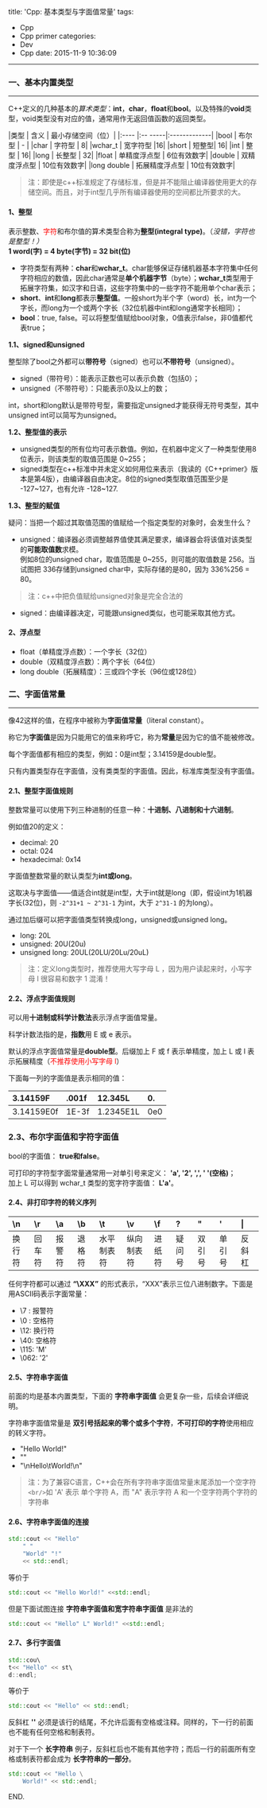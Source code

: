 title: 'Cpp: 基本类型与字面值常量'
tags:
  - Cpp
  - Cpp primer
categories:
  - Dev
  - Cpp
date: 2015-11-9 10:36:09
---

### 一、基本内置类型 ###
---

C++定义的几种基本的*算术类型*：**int**，**char**，**float**和**bool**。以及特殊的**void**类型，void类型没有对应的值，通常用作无返回值函数的返回类型。

<!-- more -->

|类型	| 含义	| 最小存储空间（位）|
|:---- |:-- -----|:-------------|
|bool	| 布尔型	| - |
|char	| 字符型	| 8|
|wchar_t |	宽字符型	|16|
|short	 | 短整型| 	16|
|int	| 整型	| 16|
|long	| 长整型	| 32|
|float	| 单精度浮点型	| 6位有效数字|
|double | 双精度浮点型	| 10位有效数字|
|long double | 	拓展精度浮点型 |	10位有效数字|

> 注：即使是c++标准规定了存储标准，但是并不能阻止编译器使用更大的存储空间。而且，对于int型几乎所有编译器使用的空间都比所要求的大。

<!-- more -->

#### 1、整型 ####

表示整数、<span style="color:red">字符</span>和布尔值的算术类型合称为**整型(integral type)**。（*没错，字符也是整型！）* <br/> **1 word(字) = 4 byte(字节) = 32 bit(位)**

- 字符类型有两种：**char**和**wchar_t**。char能够保证存储机器基本字符集中任何字符相应的数值，因此char通常是**单个机器字节**（byte）；**wchar_t**类型用于拓展字符集，如汉字和日语，这些字符集中的一些字符不能用单个char表示；
- **short**、**int**和**long**都表示**整型值**。一般short为半个字（word）长，int为一个字长，而long为一个或两个字长（32位机器中int和long通常字长相同）；
- **bool**：true, false。可以将整型值赋给bool对象，0值表示false，非0值都代表true；

**1.1、signed和unsigned**

整型除了bool之外都可以**带符号**（signed）也可以**不带符号**（unsigned）。

- signed（带符号）：能表示正数也可以表示负数（包括0）；
- unsigned（不带符号）：只能表示0及以上的数；

int，short和long默认是带符号型，需要指定unsigned才能获得无符号类型，其中unsigned int可以简写为unsigned。

**1.2、整型值的表示**

- unsigned类型的所有位均可表示数值。例如，在机器中定义了一种类型使用8位表示，则该类型的取值范围是 0~255；
- signed类型在c++标准中并未定义如何用位来表示（我读的《C++primer》版本是第4版），由编译器自由决定。8位的signed类型取值范围至少是 -127~127，也有允许 -128~127.

**1.3、整型的赋值**

疑问：当把一个超过其取值范围的值赋给一个指定类型的对象时，会发生什么？

- unsigned：编译器必须调整越界值使其满足要求，编译器会将该值对该类型的**可能取值数**求模。<br/>例如8位的unsigned char，取值范围是 0~255，则可能的取值数是 256。当试图把 336存储到unsigned char中，实际存储的是80，因为 336%256 = 80。<br/>
> 注：c++中把负值赋给unsigned对象是完全合法的
- signed：由编译器决定，可能跟unsigned类似，也可能采取其他方式。

#### 2、浮点型 ####

- float（单精度浮点数）：一个字长（32位）
- double（双精度浮点数）：两个字长（64位）
- long double（拓展精度）：三或四个字长（96位或128位）

### 二、字面值常量 ###
---

像42这样的值，在程序中被称为**字面值常量**（literal constant）。

称它为**字面值**是因为只能用它的值来称呼它，称为**常量**是因为它的值不能被修改。

每个字面值都有相应的类型，例如：0是int型；3.14159是double型。

只有内置类型存在字面值，没有类类型的字面值。因此，标准库类型没有字面值。

#### 2.1、整型字面值规则 ####

整数常量可以使用下列三种进制的任意一种：**十进制、八进制和十六进制**。

例如值20的定义：

- decimal:&#9;20
- octal:&#9;024
- hexadecimal:&#9;0x14

字面值整数常量的默认类型为**int或long**。

这取决与字面值——值适合int就是int型，大于int就是long（即，假设int为1机器字长(32位)，则 `-2^31+1 ~ 2^31-1` 为int，大于 `2^31-1` 的为long）。

通过加后缀可以把字面值类型转换成long，unsigned或unsigned long。

- long: 20L
- unsigned: 20U(20u)
- unsigned long: 20UL(20LU/20Lu/20uL)

> 注：定义long类型时，推荐使用大写字母 L ，因为用户读起来时，小写字母 l 很容易和数字 1 混淆！

#### 2.2、浮点字面值规则 ####

可以用**十进制或科学计数法**表示浮点字面值常量。

科学计数法指的是，**指数**用 E 或 e 表示。

默认的浮点字面值常量是**double型**。后缀加上 F 或 f 表示单精度，加上 L 或 l 表示拓展精度（<span style="color:red">不推荐使用小写字母 l</span>）

下面每一列的字面值是表示相同的值：

|3.14159F	| .001f |	12.345L	| 0.|
|:--|:--|:--|:--|
|3.14159E0f |	1E-3f  | 1.2345E1L	| 0e0|

### 2.3、布尔字面值和字符字面值 ###

bool的字面值： **true和false**。

可打印的字符型字面常量通常用一对单引号来定义： **'a', '2', ',', ' '(空格)**；<br/> 加上 L 可以得到 wchar_t 类型的宽字符字面值： **L'a'**。

#### 2.4、非打印字符的转义序列 ####

|\n	|\r	|\a	|\b	|\t	|\v	|\f	|\?	|\"	|\'	|\\|
|:--|:--|:--|:--|:--|:--|:--|:--|:--|:--|:--|
|换行符|回车符|报警符	|退格符|水平制表符|纵向制表符|进纸符	|疑问号|双引号|单引号	|反斜杠|

任何字符都可以通过 **“\XXX”** 的形式表示，“XXX”表示三位八进制数字。下面是用ASCII码表示字面常量：

- \7 : 报警符
- \0 : 空格符
- \12: 换行符
- \40: 空格符
- \115: 'M'
- \062: '2'

#### 2.5、字符串字面值 ####

前面的均是基本内置类型，下面的 **字符串字面值** 会更复杂一些，后续会详细说明。

字符串字面值常量是 **双引号括起来的零个或多个字符**，**不可打印的字符**使用相应的转义字符。

- "Hello World!"
- ""
- "\nHello\tWorld!\n"

> 注：为了兼容C语言，C++会在所有字符串字面值常量末尾添加一个空字符`<br/>`如 'A' 表示 单个字符 A，而 "A" 表示字符 A 和一个空字符两个字符的字符串

#### 2.6、字符串字面值的连接 ####

```C++
std::cout << "Hello"
	" "
	"World" "!"
	<< std::endl;
```

等价于

```C++
std::cout << "Hello World!" <<std::endl;
```

但是下面试图连接 **字符串字面值和宽字符串字面值** 是非法的

```C++
std::cout << "Hello" L" World!" <<std::endl;
```

#### 2.7、多行字面值 ####

```C++
std::cou\
t<< "Hello" << st\
d::endl;
```

等价于

```C++
std::cout << "Hello" << std::endl;
```

反斜杠 **'\'** 必须是该行的结尾，不允许后面有空格或注释。同样的，下一行的前面也不能有任何空格和制表符。

对于下一个 **长字符串** 例子，反斜杠后也不能有其他字符；而后一行的前面所有空格或制表符都会成为 **长字符串的一部分**。

```C++
std::cout << "Hello \
	World!" << std::endl;
```
END.
